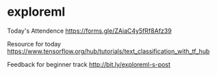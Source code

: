 # exploreml

Today's Attendence
https://forms.gle/ZAiaC4y5fRf8Afz39

Resource for today
https://www.tensorflow.org/hub/tutorials/text_classification_with_tf_hub

Feedback for beginner track
http://bit.ly/exploreml-s-post



